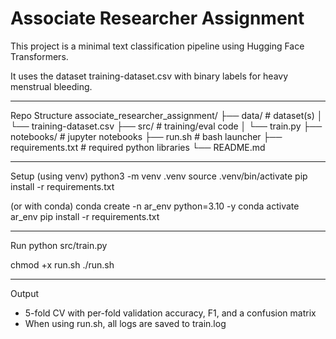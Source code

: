 # Associate Researcher Assignment

This project is a minimal text classification pipeline using Hugging Face 
Transformers.  

It uses the dataset training-dataset.csv with binary labels for heavy 
menstrual bleeding.

------------------------------------------------------------

Repo Structure
associate_researcher_assignment/
├── data/                   # dataset(s)
│   └── training-dataset.csv
├── src/                    # training/eval code
│   └── train.py
├── notebooks/              # jupyter notebooks
├── run.sh                  # bash launcher
├── requirements.txt        # required python libraries
└── README.md

------------------------------------------------------------

Setup
(using venv)
python3 -m venv .venv
source .venv/bin/activate
pip install -r requirements.txt

(or with conda)
conda create -n ar_env python=3.10 -y
conda activate ar_env
pip install -r requirements.txt

------------------------------------------------------------

Run
python src/train.py

chmod +x run.sh
./run.sh

------------------------------------------------------------

Output
- 5-fold CV with per-fold validation accuracy, F1, and a confusion matrix
- When using run.sh, all logs are saved to train.log







